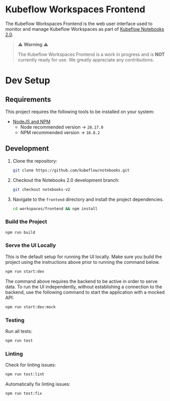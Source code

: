 # Kubeflow Workspaces Frontend
The Kubeflow Workspaces Frontend is the web user interface used to monitor and manage Kubeflow Workspaces as part of [Kubeflow Notebooks 2.0](https://github.com/kubeflow/kubeflow/issues/7156).

> ⚠️ __Warning__ ⚠️
>
> The Kubeflow Workspaces Frontend is a work in progress and is __NOT__ currently ready for use.
> We greatly appreciate any contributions.

# Dev Setup

## Requirements

This project requires the following tools to be installed on your system:

- [NodeJS and NPM](https://nodejs.org/)
  - Node recommended version -> `20.17.0`
  - NPM recommended version -> `10.8.2`

## Development

1. Clone the repository:

      ``` bash
      git clone https://github.com/kubeflow/notebooks.git
      ```

2. Checkout the Notebooks 2.0 development branch:

      ``` bash
      git checkout notebooks-v2
      ```

3. Navigate to the `frontend` directory and install the project dependencies.

     ```bash
     cd workspaces/frontend && npm install
     ```

### Build the Project

  ```bash
  npm run build
  ```

### Serve the UI Locally

This is the default setup for running the UI locally. Make sure you build the project using the instructions above prior to running the command below.

  ```bash
  npm run start:dev
  ```

The command above requires the backend to be active in order to serve data. To run the UI independently, without establishing a connection to the backend, use the following command to start the application with a mocked API:

  ```bash
  npm run start:dev:mock
  ```

### Testing

Run all tests:

  ```bash
  npm run test
  ```

### Linting

Check for linting issues:

  ```bash
  npm run test:lint
  ```

Automatically fix linting issues:

  ```bash
  npm run test:fix
  ```
